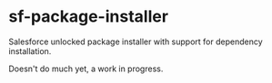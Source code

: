 # sf-package-installer
Salesforce unlocked package installer with support for dependency installation.

Doesn't do much yet, a work in progress.
